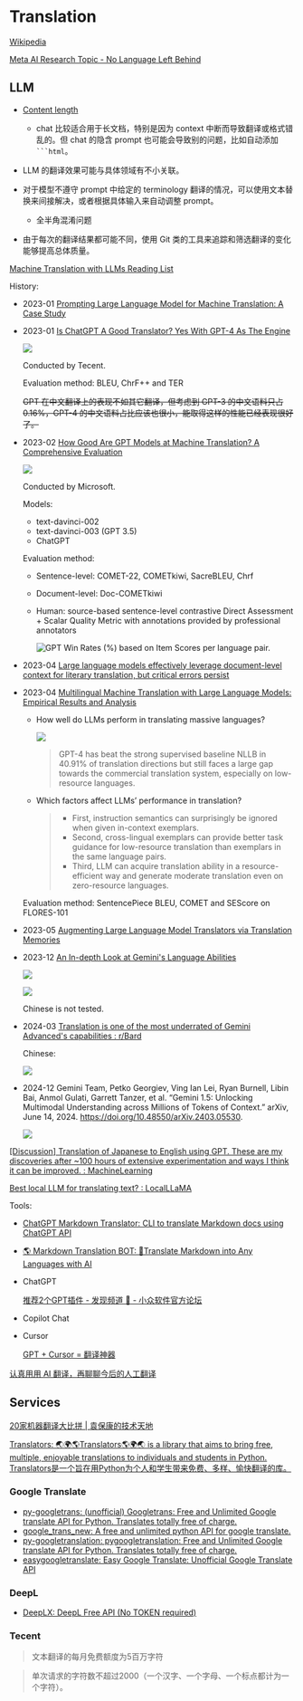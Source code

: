 # Translation
[Wikipedia](https://en.wikipedia.org/wiki/Machine_translation)

[Meta AI Research Topic - No Language Left Behind](https://ai.meta.com/research/no-language-left-behind/)

## LLM
- [Content length](../Models/README.md#context-length)
  - chat 比较适合用于长文档，特别是因为 context 中断而导致翻译或格式错乱的。但 chat 的隐含 prompt 也可能会导致别的问题，比如自动添加 <code>```html</code>。

- LLM 的翻译效果可能与具体领域有不小关联。

- 对于模型不遵守 prompt 中给定的 terminology 翻译的情况，可以使用文本替换来间接解决，或者根据具体输入来自动调整 prompt。
  - 全半角混淆问题

- 由于每次的翻译结果都可能不同，使用 Git 类的工具来追踪和筛选翻译的变化能够提高总体质量。

[Machine Translation with LLMs Reading List](https://github.com/hsing-wang/Awesome-LLM-MT)

History:
- 2023-01 [Prompting Large Language Model for Machine Translation: A Case Study](https://arxiv.org/abs/2301.07069)

- 2023-01 [Is ChatGPT A Good Translator? Yes With GPT-4 As The Engine](https://arxiv.org/abs/2301.08745)

  ![](images/README/2301.08745.png)

  Conducted by Tecent.

  Evaluation method: BLEU, ChrF++ and TER

  ~~GPT 在中文翻译上的表现不如其它翻译，但考虑到 GPT-3 的中文语料只占 0.16%，GPT-4 的中文语料占比应该也很小，能取得这样的性能已经表现很好了。~~

- 2023-02 [How Good Are GPT Models at Machine Translation? A Comprehensive Evaluation](https://arxiv.org/abs/2302.09210)

  ![](images/README/2302.09210.png)

  Conducted by Microsoft.

  Models:
  - text-davinci-002
  - text-davinci-003 (GPT 3.5)
  - ChatGPT

  Evaluation method:
  - Sentence-level: COMET-22, COMETkiwi, SacreBLEU, Chrf
  - Document-level: Doc-COMETkiwi
  - Human: source-based sentence-level contrastive Direct Assessment + Scalar Quality Metric with annotations provided by professional annotators

    ![GPT Win Rates (%) based on Item Scores per language pair.](images/README/2302.09210-human.png)

- 2023-04 [Large language models effectively leverage document-level context for literary translation, but critical errors persist](https://arxiv.org/abs/2304.03245)

- 2023-04 [Multilingual Machine Translation with Large Language Models: Empirical Results and Analysis](https://arxiv.org/abs/2304.04675)

  - How well do LLMs perform in translating massive languages?

    ![](images/README/2304.04675.png)

    > GPT-4 has beat the strong supervised baseline NLLB in 40.91% of translation directions but still faces a large gap towards the commercial translation system, especially on low-resource languages.

  - Which factors affect LLMs’ performance in translation?
  
    > - First, instruction semantics can surprisingly be ignored when given in-context exemplars.
    > - Second, cross-lingual exemplars can provide better task guidance for low-resource translation than exemplars in the same language pairs.
    > - Third, LLM can acquire translation ability in a resource-efficient way and generate moderate translation even on zero-resource languages.

  Evaluation method: SentencePiece BLEU, COMET and SEScore on FLORES-101

- 2023-05 [Augmenting Large Language Model Translators via Translation Memories](https://arxiv.org/abs/2305.17367)

- 2023-12 [An In-depth Look at Gemini's Language Abilities](https://arxiv.org/abs/2312.11444v2)

  ![](https://arxiv.org/html/2312.11444v2/extracted/5315019/figures/mt_bubble_final_sb.png)

  ![](https://arxiv.org/html/2312.11444v2/extracted/5315019/figures/mt_bubble_final_zero_sb.png)

  Chinese is not tested.

- 2024-03 [Translation is one of the most underrated of Gemini Advanced's capabilities : r/Bard](https://www.reddit.com/r/Bard/comments/1b8svx4/translation_is_one_of_the_most_underrated_of/)

  Chinese:

  ![](https://preview.redd.it/translation-is-one-of-the-most-underrated-of-gemini-v0-3np0qo9kpwmc1.jpeg?width=1984&format=pjpg&auto=webp&s=3538d34288ae249db5af827eca99d4178233e8a7)

- 2024-12 Gemini Team, Petko Georgiev, Ving Ian Lei, Ryan Burnell, Libin Bai, Anmol Gulati, Garrett Tanzer, et al. “Gemini 1.5: Unlocking Multimodal Understanding across Millions of Tokens of Context.” arXiv, June 14, 2024. https://doi.org/10.48550/arXiv.2403.05530.

  ![](images/README/Gemini1.5.png)

[\[Discussion\] Translation of Japanese to English using GPT. These are my discoveries after ~100 hours of extensive experimentation and ways I think it can be improved. : MachineLearning](https://www.reddit.com/r/MachineLearning/comments/12pqqg6/discussion_translation_of_japanese_to_english/)

[Best local LLM for translating text? : LocalLLaMA](https://www.reddit.com/r/LocalLLaMA/comments/12o25ca/best_local_llm_for_translating_text/)

Tools:
- [ChatGPT Markdown Translator: CLI to translate Markdown docs using ChatGPT API](https://github.com/smikitky/chatgpt-md-translator)
- [🌎 Markdown Translation BOT: 💬Translate Markdown into Any Languages with AI](https://github.com/3ru/gpt-translate)
- ChatGPT

  [推荐2个GPT插件 - 发现频道 🔎 - 小众软件官方论坛](https://meta.appinn.net/t/topic/45964)
- Copilot Chat
- Cursor

  [GPT + Cursor = 翻译神器](https://iriszhang.club/gpt-cursor)

[认真用用 AI 翻译，再聊聊今后的人工翻译](https://mp.weixin.qq.com/s/Qi7iUUoNw_1bW9JTXyvakQ)

## Services
[20家机器翻译大比拼 | 袁保康的技术天地](https://kangear.github.io/cloud/2022/03/18/cloud-translate-price.html)

[Translators: 🌏🌍🌎Translators🌎🌍🌏 is a library that aims to bring free, multiple, enjoyable translations to individuals and students in Python. Translators是一个旨在用Python为个人和学生带来免费、多样、愉快翻译的库。](https://github.com/UlionTse/translators)

### Google Translate
- [py-googletrans: (unofficial) Googletrans: Free and Unlimited Google translate API for Python. Translates totally free of charge.](https://github.com/ssut/py-googletrans)
- [google\_trans\_new: A free and unlimited python API for google translate.](https://github.com/lushan88a/google_trans_new)
- [py-googletranslation: pygoogletranslation: Free and Unlimited Google translate API for Python. Translates totally free of charge.](https://github.com/Saravananslb/py-googletranslation)
- [easygoogletranslate: Easy Google Translate: Unofficial Google Translate API](https://github.com/ahmeterenodaci/easygoogletranslate)

### DeepL
- [DeepLX: DeepL Free API (No TOKEN required)](https://github.com/OwO-Network/DeepLX)

### Tecent
> 文本翻译的每月免费额度为5百万字符

> 单次请求的字符数不超过2000（一个汉字、一个字母、一个标点都计为一个字符）。
